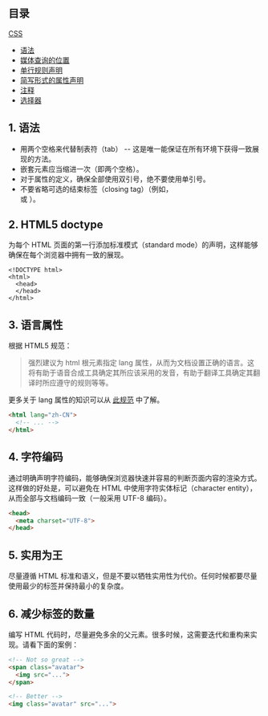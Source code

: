 ## 目录

[CSS](#css-principles)

* [语法](#css-syntax)
* [媒体查询的位置](#media)
* [单行规则声明](#single-declarations)
* [简写形式的属性声明](#shorthand)
* [注释](#comments)
* [选择器](#css-selectors)
<a name="html-syntax"></a>
## 1. 语法

* 用两个空格来代替制表符（tab） -- 这是唯一能保证在所有环境下获得一致展现的方法。
* 嵌套元素应当缩进一次（即两个空格）。
* 对于属性的定义，确保全部使用双引号，绝不要使用单引号。
* 不要省略可选的结束标签（closing tag）（例如，</li> 或 </body>）。

<a name="html-doctype"></a>
## 2. HTML5 doctype

为每个 HTML 页面的第一行添加标准模式（standard mode）的声明，这样能够确保在每个浏览器中拥有一致的展现。
```html-doctype
<!DOCTYPE html>
<html>
  <head>
  </head>
</html>
```

<a name="html-language"></a>
## 3. 语言属性

根据 HTML5 规范：

>强烈建议为 html 根元素指定 lang 属性，从而为文档设置正确的语言。这将有助于语音合成工具确定其所应该采用的发音，有助于翻译工具确定其翻译时所应遵守的规则等等。

更多关于 lang 属性的知识可以从 [此规范](http://w3c.github.io/html/semantics.html#the-html-element) 中了解。
```html
<html lang="zh-CN">
  <!-- ... -->
</html>
```

<a name="html-encode"></a>
## 4. 字符编码

通过明确声明字符编码，能够确保浏览器快速并容易的判断页面内容的渲染方式。这样做的好处是，可以避免在 HTML 中使用字符实体标记（character entity），从而全部与文档编码一致（一般采用 UTF-8 编码）。
```html
<head>
  <meta charset="UTF-8">
</head>
```

<a name="html-practicality"></a>
## 5. 实用为王

尽量遵循 HTML 标准和语义，但是不要以牺牲实用性为代价。任何时候都要尽量使用最少的标签并保持最小的复杂度。

<a name="html-reducing-markup"></a>
## 6. 减少标签的数量
编写 HTML 代码时，尽量避免多余的父元素。很多时候，这需要迭代和重构来实现。请看下面的案例：
```html
<!-- Not so great -->
<span class="avatar">
  <img src="...">
</span>

<!-- Better -->
<img class="avatar" src="...">
```
